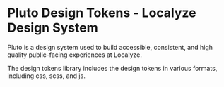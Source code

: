 # Pluto Design Tokens - Localyze Design System

Pluto is a design system used to build accessible, consistent, and high quality public-facing experiences at Localyze.

The design tokens library includes the design tokens in various formats, including css, scss, and js.
